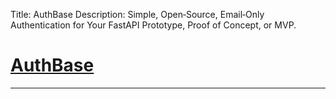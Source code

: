 Title: AuthBase
Description: Simple, Open&#8209;Source, Email&#8209;Only Authentication for Your FastAPI Prototype, Proof of Concept, or MVP.

<style>#header hr { margin-bottom: 1.5em; }</style>

<div id="header">
    <h1><a href="/">AuthBase</a></h1>
    <hr/>
</div>
